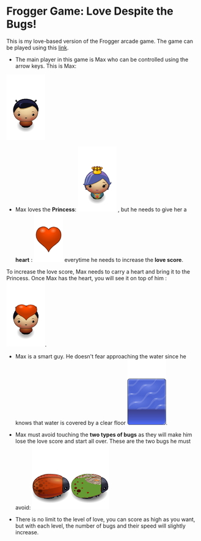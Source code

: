 # Frogger Game: Love Despite the Bugs!

This is my love-based version of the Frogger arcade game. The game can be played using this [link](http://Awnallah.github.io/frontend-nanodegree-arcade-game/). 

- The main player in this game is Max who can be controlled using the arrow keys. This is Max:

![Max](images/char-boy.png)  


- Max loves the **Princess**:
![Princess](images/char-princess-girl.png) , but he needs to give her a **heart** : ![heart](images/Heart.png) everytime he needs to increase the **love score**.

To increase the love score, Max needs to carry  a heart and bring it to the Princess. Once Max has the heart, you will see it on top of him : ![MaxHeart](images/lovingBoy.png).

- Max is a smart guy. He doesn't fear approaching the water since he knows that water is covered by a clear floor ![ClearFloor](images/water-block.png).


- Max must avoid touching the **two types of bugs** as they will make him lose the love score and start all over. These are the two bugs he must avoid: ![bug1](images/enemy-bug.png)![bug2](images/greenBug.png)

- There is no limit to the level of love, you can score as high as you want, but with each level, the number of bugs and their speed will slightly increase.
